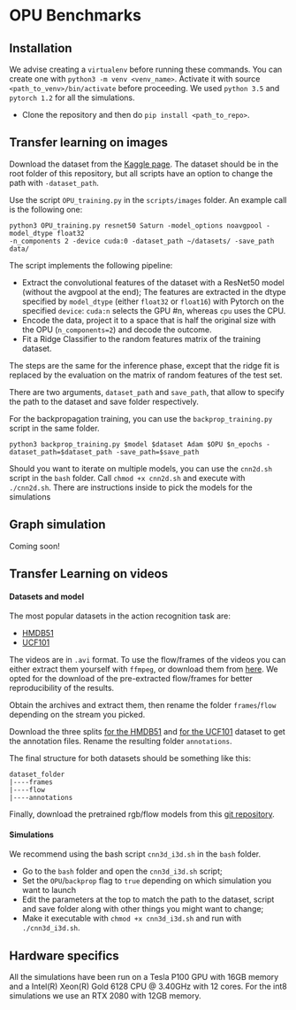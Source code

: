 # OPU Benchmarks

## Installation

We advise creating a `virtualenv` before running these commands. You can create one with `python3 -m venv <venv_name>`. 
Activate it with source `<path_to_venv>/bin/activate`  before proceeding. We used `python 3.5` and `pytorch 1.2` 
for all the simulations.

- Clone the repository and then do `pip install <path_to_repo>`. 

## Transfer learning on images


Download the dataset from the [Kaggle page](https://www.kaggle.com/alessiocorrado99/animals10). The dataset should be in the root folder of this repository, but all scripts have an option to change the path with `-dataset_path`.

Use the script `OPU_training.py` in the `scripts/images` folder. An example call is the following one:

```
python3 OPU_training.py resnet50 Saturn -model_options noavgpool -model_dtype float32 
-n_components 2 -device cuda:0 -dataset_path ~/datasets/ -save_path data/ 
```

The script implements the following pipeline:

- Extract the convolutional features of the dataset with a ResNet50 model (without the avgpool at the end); The features 
are extracted in the dtype specified by `model_dtype` (either `float32` or `float16`) with Pytorch on the specified 
`device`: `cuda:n` selects the GPU #n, whereas `cpu` uses the CPU.
- Encode the data, project it to a space that is half the original size with the OPU (`n_components=2`) and decode 
the outcome.
- Fit a Ridge Classifier to the random features matrix of the training dataset. 

The steps are the same for the inference phase, except that the ridge fit is replaced by the evaluation on the 
matrix of random features of the test set.

There are two arguments, `dataset_path` and `save_path`, that allow to specify the path to the dataset and
save folder respectively.

For the backpropagation training, you can use the `backprop_training.py` script in the same folder.
 
```
python3 backprop_training.py $model $dataset Adam $OPU $n_epochs -dataset_path=$dataset_path -save_path=$save_path
```

Should you want to iterate on multiple models, you can use the `cnn2d.sh` script in the `bash` folder. 
Call `chmod +x cnn2d.sh` and execute with `./cnn2d.sh`. There are instructions inside to pick the models for the simulations

## Graph simulation

Coming soon!

## Transfer Learning on videos

#### Datasets and model

The most popular datasets in the action recognition task are:

- [HMDB51](http://serre-lab.clps.brown.edu/resource/hmdb-a-large-human-motion-database/) 
- [UCF101](https://www.crcv.ucf.edu/research/data-sets/ucf101/)

The videos are in `.avi` format. To use the flow/frames of the videos you can either extract them yourself with `ffmpeg`, or 
download them from [here](https://github.com/feichtenhofer/twostreamfusion). We opted for the download of the pre-extracted flow/frames for better reproducibility of the results.
 
Obtain the archives and extract them, then rename the folder `frames`/`flow` depending on the stream you picked. 

Download the three splits [for the HMDB51](http://serre-lab.clps.brown.edu/wp-content/uploads/2013/10/test_train_splits.rar) 
and [for the UCF101](https://www.crcv.ucf.edu/wp-content/uploads/2019/03/UCF101TrainTestSplits-RecognitionTask.zip) dataset to get the annotation files.
Rename the resulting folder `annotations`.

The final structure for both datasets should be something like this:
```
dataset_folder
|----frames
|----flow
|----annotations
```
Finally, download the pretrained rgb/flow models from this [git repository](https://github.com/AlxDel/i3d_crf/tree/master/models).   
   
#### Simulations

We recommend using the bash script `cnn3d_i3d.sh` in the `bash` folder. 
 - Go to the `bash` folder and open the `cnn3d_i3d.sh` script;
 - Set the `OPU`/`backprop` flag to `true` depending on which simulation you want to launch 
 - Edit the parameters at the top to match the path to the dataset, script and save folder along with other things you might want to change;
 - Make it executable with `chmod +x cnn3d_i3d.sh` and run with `./cnn3d_i3d.sh`.
 
## Hardware specifics

All the simulations have been run on a Tesla P100 GPU with 16GB memory and a Intel(R) Xeon(R) Gold 6128 CPU @ 3.40GHz with 12 cores. 
For the int8 simulations we use an RTX 2080 with 12GB memory.

